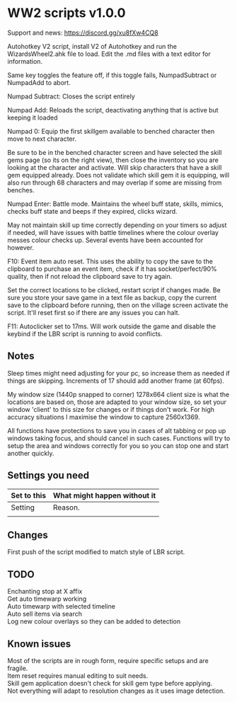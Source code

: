 # WW2 scripts v1.0.0

Support and news: <https://discord.gg/xu8fXw4CQ8>

Autohotkey V2 script, install V2 of Autohotkey and run the WizardsWheel2.ahk
file to load. Edit the .md files with a text editor for information.

Same key toggles the feature off, if this toggle fails, NumpadSubtract or
NumpadAdd to abort.

Numpad Subtract: Closes the script entirely

Numpad Add: Reloads the script, deactivating anything that is active but keeping
it loaded

Numpad 0: Equip the first skillgem available to benched character then move to
next character.

Be sure to be in the benched character screen and have selected
the skill gems page (so its on the right view), then close the inventory so you
are looking at the character and activate. Will skip characters that have a
skill gem equipped already. Does not validate which skill gem it is equipping,
will also run through 68 characters and may overlap if some are missing from
benches.

Numpad Enter: Battle mode. Maintains the wheel buff state, skills, mimics,
checks buff state and beeps if they expired, clicks wizard.

May not maintain skill up time correctly depending on your timers so adjust if
needed, will have issues with battle timelines where the colour overlay messes
colour checks up. Several events have been accounted for however.

F10: Event item auto reset. This uses the ability to copy the save to the
clipboard to purchase an event item, check if it has socket/perfect/90% quality,
then if not reload the clipboard save to try again.

Set the correct locations to be clicked, restart script if changes made. Be sure
you store your save game in a text file as backup, copy the current save to the
clipboard before running, then on the village screen activate the script. It'll
reset first so if there are any issues you can halt.

F11: Autoclicker set to 17ms. Will work outside the game and disable the keybind
if the LBR script is running to avoid conflicts.

## Notes

Sleep times might need adjusting for your pc, so increase them as needed if
things are skipping. Increments of 17 should add another frame (at 60fps).

My window size (1440p snapped to corner) 1278x664 client size is what the
locations are based on, those are adapted to your window size, so set your
window 'client' to this size for changes or if things don't work. For high
accuracy situations I maximise the window to capture 2560x1369.

All functions have protections to save you in cases of alt tabbing or pop up
windows taking focus, and should cancel in such cases. Functions will try to
setup the area and windows correctly for you so you can stop one and start
another quickly.

## Settings you need

|   Set to this                                           |  What might happen without it                                                                                                 |
|---------------------------------------------------------|-------------------------------------------------------------------------------------------------------------------------------|
|   Setting                                               |  Reason.                                                                                                                      |
|                                                         |                                                                                                                               |

## Changes

First push of the script modified to match style of LBR script.  

## TODO

Enchanting stop at X affix  
Get auto timewarp working  
Auto timewarp with selected timeline  
Auto sell items via search  
Log new colour overlays so they can be added to detection

## Known issues

Most of the scripts are in rough form, require specific setups and are fragile.  
Item reset requires manual editing to suit needs.  
Skill gem application doesn't check for skill gem type before applying.  
Not everything will adapt to resolution changes as it uses image detection.
